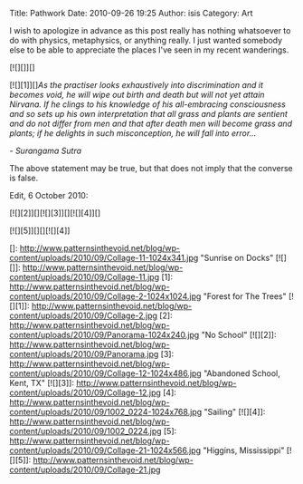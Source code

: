 Title: Pathwork
Date: 2010-09-26 19:25
Author: isis
Category: Art

I wish to apologize in advance as this post really has nothing
whatsoever to do with physics, metaphysics, or anything really. I just
wanted somebody else to be able to appreciate the places I've seen in my
recent wanderings.

[![][]][]

[![][1]][]*As the practiser looks exhaustively into discrimination and
it becomes void, he will wipe out birth and death but will not yet
attain Nirvana. If he clings to his knowledge of his all-embracing
consciousness and so sets up his own interpretation that all grass and
plants are sentient and do not differ from men and that after death men
will become grass and plants; if he delights in such misconception, he
will fall into error...*

*- Surangama Sutra*

The above statement may be true, but that does not imply that the
converse is false.

Edit, 6 October 2010:

[![][2]][][![][3]][][![][4]][]

[![][5]][][][![][4]]

  []: http://www.patternsinthevoid.net/blog/wp-content/uploads/2010/09/Collage-11-1024x341.jpg
    "Sunrise on Docks"
  [![][]]: http://www.patternsinthevoid.net/blog/wp-content/uploads/2010/09/Collage-11.jpg
  [1]: http://www.patternsinthevoid.net/blog/wp-content/uploads/2010/09/Collage-2-1024x1024.jpg
    "Forest for The Trees"
  [![][1]]: http://www.patternsinthevoid.net/blog/wp-content/uploads/2010/09/Collage-2.jpg
  [2]: http://www.patternsinthevoid.net/blog/wp-content/uploads/2010/09/Panorama-1024x240.jpg
    "No School"
  [![][2]]: http://www.patternsinthevoid.net/blog/wp-content/uploads/2010/09/Panorama.jpg
  [3]: http://www.patternsinthevoid.net/blog/wp-content/uploads/2010/09/Collage-12-1024x486.jpg
    "Abandoned School, Kent, TX"
  [![][3]]: http://www.patternsinthevoid.net/blog/wp-content/uploads/2010/09/Collage-12.jpg
  [4]: http://www.patternsinthevoid.net/blog/wp-content/uploads/2010/09/1002_0224-1024x768.jpg
    "Sailing"
  [![][4]]: http://www.patternsinthevoid.net/blog/wp-content/uploads/2010/09/1002_0224.jpg
  [5]: http://www.patternsinthevoid.net/blog/wp-content/uploads/2010/09/Collage-21-1024x566.jpg
    "Higgins, Mississippi"
  [![][5]]: http://www.patternsinthevoid.net/blog/wp-content/uploads/2010/09/Collage-21.jpg
